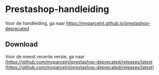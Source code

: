 # Prestashop-handleiding

Voor de handleiding, ga naar https://myparcelnl.github.io/prestashop-deprecated

## Download

Voor de meest recente versie, ga naar [https://github.com/myparcelnl/prestashop-deprecated/releases/latest (https://github.com/myparcelnl/prestashop-deprecated/releases/latest)

